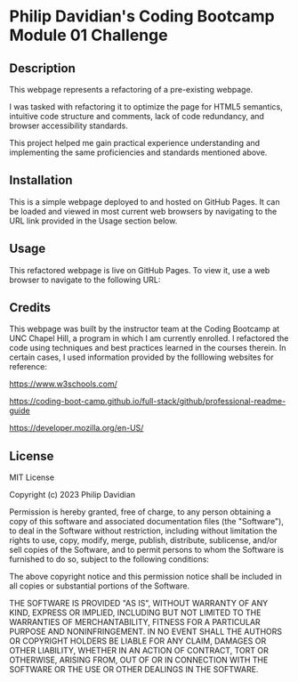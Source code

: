# Philip Davidian's Coding Bootcamp Module 01 Challenge


## Description

This webpage represents a refactoring of a pre-existing webpage. 

I was tasked with refactoring it to optimize the page for HTML5 semantics, intuitive code structure and comments, lack of code redundancy, and browser accessibility standards.

This project helped me gain practical experience understanding and implementing the same proficiencies and standards mentioned above. 


## Installation

This is a simple webpage deployed to and hosted on GitHub Pages. It can be loaded and viewed in most current web browsers by navigating to the URL link provided in the Usage section below.


## Usage

This refactored webpage is live on GitHub Pages.
To view it, use a web browser to navigate to the following URL:


## Credits

This webpage was built by the instructor team at the Coding Bootcamp at UNC Chapel Hill, a program in which I am currently enrolled.
I refactored the code using techniques and best practices learned in the courses therein.
In certain cases, I used information provided by the folllowing websites for reference:

https://www.w3schools.com/

https://coding-boot-camp.github.io/full-stack/github/professional-readme-guide

https://developer.mozilla.org/en-US/


## License

MIT License

Copyright (c) 2023 Philip Davidian

Permission is hereby granted, free of charge, to any person obtaining a copy
of this software and associated documentation files (the "Software"), to deal
in the Software without restriction, including without limitation the rights
to use, copy, modify, merge, publish, distribute, sublicense, and/or sell
copies of the Software, and to permit persons to whom the Software is
furnished to do so, subject to the following conditions:

The above copyright notice and this permission notice shall be included in all
copies or substantial portions of the Software.

THE SOFTWARE IS PROVIDED "AS IS", WITHOUT WARRANTY OF ANY KIND, EXPRESS OR
IMPLIED, INCLUDING BUT NOT LIMITED TO THE WARRANTIES OF MERCHANTABILITY,
FITNESS FOR A PARTICULAR PURPOSE AND NONINFRINGEMENT. IN NO EVENT SHALL THE
AUTHORS OR COPYRIGHT HOLDERS BE LIABLE FOR ANY CLAIM, DAMAGES OR OTHER
LIABILITY, WHETHER IN AN ACTION OF CONTRACT, TORT OR OTHERWISE, ARISING FROM,
OUT OF OR IN CONNECTION WITH THE SOFTWARE OR THE USE OR OTHER DEALINGS IN THE
SOFTWARE.
